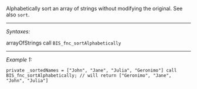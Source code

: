 Alphabetically sort an array of strings without modifying the original. See also `sort`.


---
*Syntaxes:*

arrayOfStrings call `BIS_fnc_sortAlphabetically`

---
*Example 1:*

```sqf
private _sortedNames = ["John", "Jane", "Julia", "Geronimo"] call BIS_fnc_sortAlphabetically; // will return ["Geronimo", "Jane", "John", "Julia"]
```